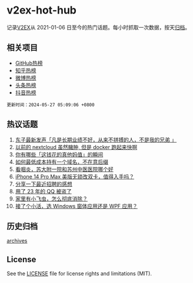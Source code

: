 # v2ex-hot-hub

 记录[V2EX](https://www.v2ex.com/)从 2021-01-06 日至今的热门话题。每小时抓取一次数据，按天[归档](archives)。
 
 ## 相关项目

- [GitHub热榜](https://github.com/lonnyzhang423/github-hot-hub)
- [知乎热榜](https://github.com/lonnyzhang423/zhihu-hot-hub)
- [微博热榜](https://github.com/lonnyzhang423/weibo-hot-hub)
- [头条热榜](https://github.com/lonnyzhang423/toutiao-hot-hub)
- [抖音热榜](https://github.com/lonnyzhang423/douyin-hot-hub)


 `更新时间：2024-05-27 05:09:06 +0800`

## 热议话题

1. [东子最新发声「凡是长期业绩不好，从来不拼搏的人，不是我的兄弟 」](https://www.v2ex.com/t/1044012)
1. [以前的 nextcloud 虽然臃肿, 但是 docker 跑起来快啊](https://www.v2ex.com/t/1043985)
1. [你有哪些「这钱花的真他妈值」的瞬间](https://www.v2ex.com/t/1044089)
1. [如何最低成本持有一个域名，不在意后缀](https://www.v2ex.com/t/1044099)
1. [看咽炎，苏大附一院和苏州中医医院哪个好](https://www.v2ex.com/t/1043987)
1. [iPhone 14 Pro Max 美版无锁改双卡，值得入手吗？](https://www.v2ex.com/t/1044019)
1. [分享一下最近招聘的感想](https://www.v2ex.com/t/1044119)
1. [用了 23 年的 QQ 被盗了](https://www.v2ex.com/t/1044017)
1. [家里有小飞虫，怎么彻底消除？](https://www.v2ex.com/t/1043997)
1. [接了个小活，选 Windows 窗体应用还是 WPF 应用？](https://www.v2ex.com/t/1043993)

## 历史归档

[archives](archives)

## License

See the [LICENSE](LICENSE) file for license rights and limitations (MIT).
